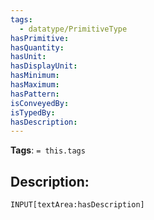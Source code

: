 ```yaml
---
tags:
  - datatype/PrimitiveType
hasPrimitive:
hasQuantity:
hasUnit:
hasDisplayUnit:
hasMinimum:
hasMaximum:
hasPattern:
isConveyedBy:
isTypedBy:
hasDescription:
---
```

**Tags**: `= this.tags`
## Description:
`INPUT[textArea:hasDescription]`
